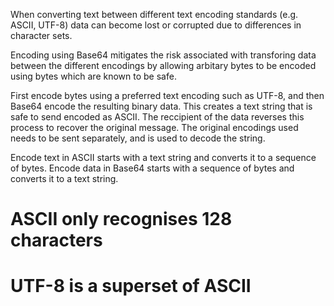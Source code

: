 When converting text between different text encoding standards (e.g. ASCII, UTF-8) data can become lost or corrupted due to differences in character sets.

Encoding using Base64 mitigates the risk associated with transforing data between the different encodings by allowing arbitary bytes to be encoded using bytes which are known to be safe.

First encode bytes using a preferred text encoding such as UTF-8, and then Base64 encode the resulting binary data. This creates a text string that is safe to send encoded as ASCII. The reccipient of the data reverses this process to recover the original message. The original encodings used needs to be sent separately, and is used to decode the string.

Encode text in ASCII starts with a text string and converts it to a sequence of bytes.
Encode data in Base64 starts with a sequence of bytes and converts it to a text string.

# ASCII only recognises 128 characters
# UTF-8 is a superset of ASCII